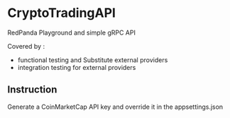 # CryptoTradingAPI

RedPanda Playground and simple gRPC API

Covered by :
- functional testing and Substitute external providers
- integration testing for external providers

## Instruction

Generate a CoinMarketCap API key and override it in the appsettings.json
